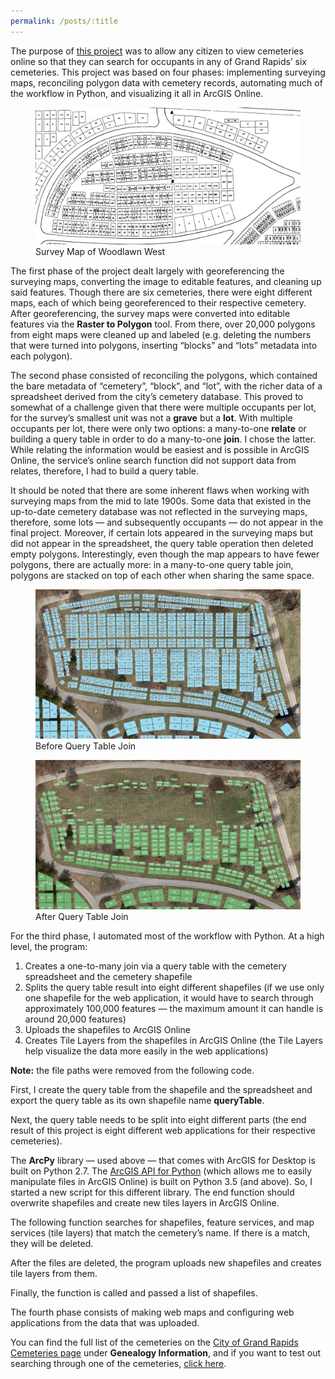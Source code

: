 ```yaml
---
permalink: /posts/:title
---
```


The purpose of [this project](http://grandrapids.maps.arcgis.com/apps/webappviewer/index.html?id=53514aa28a584dbd8f07e7a3ced8af17) was to allow any citizen to view cemeteries online so that they can search for occupants in any of Grand Rapids’ six cemeteries. This project was based on four phases: implementing surveying maps, reconciling polygon data with cemetery records, automating much of the workflow in Python, and visualizing it all in ArcGIS Online.

<figure>
  <img src="/assets/img/cemetery/survey-map.png" alt="Surveying map of woodlawn west cemetery"/>
  <figcaption>Survey Map of Woodlawn West</figcaption>
</figure>

The first phase of the project dealt largely with georeferencing the surveying maps, converting the image to editable features, and cleaning up said features. Though there are six cemeteries, there were eight different maps, each of which being georeferenced to their respective cemetery. After georeferencing, the survey maps were converted into editable features via the **Raster to Polygon** tool. From there, over 20,000 polygons from eight maps were cleaned up and labeled (e.g. deleting the numbers that were turned into polygons, inserting “blocks” and “lots” metadata into each polygon).

The second phase consisted of reconciling the polygons, which contained the bare metadata of “cemetery”, “block”, and “lot”, with the richer data of a spreadsheet derived from the city’s cemetery database. This proved to somewhat of a challenge given that there were multiple occupants per lot, for the survey’s smallest unit was not a **grave** but a **lot**. With multiple occupants per lot, there were only two options: a many-to-one **relate** or building a query table in order to do a many-to-one **join**. I chose the latter. While relating the information would be easiest and is possible in ArcGIS Online, the service’s online search function did not support data from relates, therefore, I had to build a query table.

It should be noted that there are some inherent flaws when working with surveying maps from the mid to late 1900s. Some data that existed in the up-to-date cemetery database was not reflected in the surveying maps, therefore, some lots — and subsequently occupants — do not appear in the final project. Moreover, if certain lots appeared in the surveying maps but did not appear in the spreadsheet, the query table operation then deleted empty polygons. Interestingly, even though the map appears to have fewer polygons, there are actually more: in a many-to-one query table join, polygons are stacked on top of each other when sharing the same space.


<figure>
  <img src="/assets/img/cemetery/pre-query.png" alt="map of cemetery blocks"/>
  <figcaption>Before Query Table Join</figcaption>
</figure>

<figure>
  <img src="/assets/img/cemetery/post-query.png" alt="map of cemetery blocks"/>
  <figcaption>After Query Table Join</figcaption>
</figure>

For the third phase, I automated most of the workflow with Python. At a high level, the program:

1.  Creates a one-to-many join via a query table with the cemetery spreadsheet and the cemetery shapefile
2.  Splits the query table result into eight different shapefiles (if we use only one shapefile for the web application, it would have to search through approximately 100,000 features — the maximum amount it can handle is around 20,000 features)
3.  Uploads the shapefiles to ArcGIS Online
4.  Creates Tile Layers from the shapefiles in ArcGIS Online (the Tile Layers help visualize the data more easily in the web applications)

**Note:** the file paths were removed from the following code.

First, I create the query table from the shapefile and the spreadsheet and export the query table as its own shapefile name **queryTable**.

<script src="https://gist.github.com/freestok/1ec23833dcc8182e54d6dcd15e3f1380.js"></script>

Next, the query table needs to be split into eight different parts (the end result of this project is eight different web applications for their respective cemeteries).

<script src="https://gist.github.com/freestok/c48bcff6133343796657d9ba509c6e0b.js"></script>

The **ArcPy** library — used above — that comes with ArcGIS for Desktop is built on Python 2.7. The [ArcGIS API for Python](https://developers.arcgis.com/python/) (which allows me to easily manipulate files in ArcGIS Online) is built on Python 3.5 (and above). So, I started a new script for this different library. The end function should overwrite shapefiles and create new tiles layers in ArcGIS Online.

The following function searches for shapefiles, feature services, and map services (tile layers) that match the cemetery’s name. If there is a match, they will be deleted.

<script src="https://gist.github.com/freestok/68bb70c4a5a260ec2d112f891e417976.js"></script>

After the files are deleted, the program uploads new shapefiles and creates tile layers from them.

<script src="https://gist.github.com/freestok/914c366c3b4b114c6bd8a66a3b708dfc.js"></script>

Finally, the function is called and passed a list of shapefiles.

<script src="https://gist.github.com/freestok/3bce3e108045dd8c883bf4738e373144.js"></script>

The fourth phase consists of making web maps and configuring web applications from the data that was uploaded.

You can find the full list of the cemeteries on the [City of Grand Rapids Cemeteries page](https://www.grandrapidsmi.gov/Government/Departments/Parks-and-Recreation/Cemeteries) under **Genealogy Information**, and if you want to test out searching through one of the cemeteries, [click here](http://grandrapids.maps.arcgis.com/apps/webappviewer/index.html?id=53514aa28a584dbd8f07e7a3ced8af17).